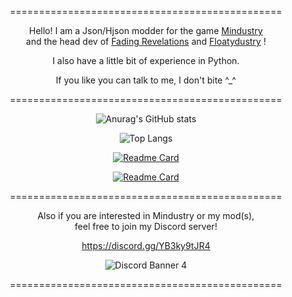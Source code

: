 <div align = center>
  
 ===============================================
      
  Hello! I am a Json/Hjson modder for the game [Mindustry](https://github.com/Anuken/Mindustry/ "Mindustry Repository")  <br>
  and the head dev of [Fading Revelations](https://github.com/Fresh791/Fading-Revelations/ "Fading Revelations Repository") and [Floatydustry](https://github.com/Fresh791/Floatydustry/ "Floatydustry Repository") !
  
  I also have a little bit of experience in Python.
  
  If you like you can talk to me, I don't bite ^_^
  
  ===============================================

![Anurag's GitHub stats](https://github-readme-stats.vercel.app/api?username=Fresh791&show_icons=true&theme=dracula)

![Top Langs](https://github-readme-stats.vercel.app/api/top-langs/?username=Fresh791)

[![Readme Card](https://github-readme-stats.vercel.app/api/pin/?username=Fresh791&repo=Fading-Revelations)](https://github.com/Fresh791/Fading-Revelations)
  
[![Readme Card](https://github-readme-stats.vercel.app/api/pin/?username=Fresh791&repo=Floatydustry)](https://github.com/Fresh791/Floatydustry)
  
   
  ===============================================
  
  
  Also if you are interested in Mindustry or my mod(s), <br> 
  feel free to join my Discord server!
  
  
  https://discord.gg/YB3ky9tJR4
  
  ![Discord Banner 4](https://discordapp.com/api/guilds/815981543624933396/widget.png?style=banner4)
  
  ===============================================


<!---
Fresh791/Fresh791 is a ✨ special ✨ repository because its `README.md` (this file) appears on your GitHub profile.
You can click the Preview link to take a look at your changes.
--->
